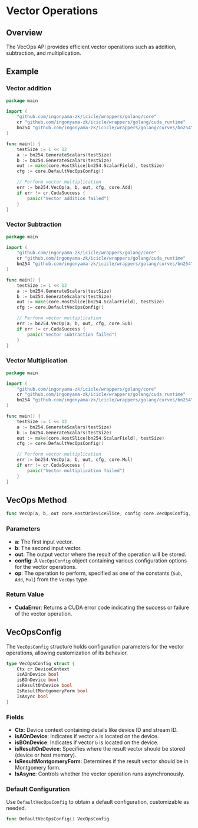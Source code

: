 # Vector Operations

## Overview

The VecOps API provides efficient vector operations such as addition, subtraction, and multiplication.

## Example

### Vector addition

```go
package main

import (
	"github.com/ingonyama-zk/icicle/wrappers/golang/core"
	cr "github.com/ingonyama-zk/icicle/wrappers/golang/cuda_runtime"
	bn254 "github.com/ingonyama-zk/icicle/wrappers/golang/curves/bn254"
)

func main() {
	testSize := 1 << 12
	a := bn254.GenerateScalars(testSize)
	b := bn254.GenerateScalars(testSize)
	out := make(core.HostSlice[bn254.ScalarField], testSize)
	cfg := core.DefaultVecOpsConfig()

	// Perform vector multiplication
	err := bn254.VecOp(a, b, out, cfg, core.Add)
	if err != cr.CudaSuccess {
		panic("Vector addition failed")
	}
}
```

### Vector Subtraction

```go
package main

import (
	"github.com/ingonyama-zk/icicle/wrappers/golang/core"
	cr "github.com/ingonyama-zk/icicle/wrappers/golang/cuda_runtime"
	bn254 "github.com/ingonyama-zk/icicle/wrappers/golang/curves/bn254"
)

func main() {
	testSize := 1 << 12
	a := bn254.GenerateScalars(testSize)
	b := bn254.GenerateScalars(testSize)
	out := make(core.HostSlice[bn254.ScalarField], testSize)
	cfg := core.DefaultVecOpsConfig()

	// Perform vector multiplication
	err := bn254.VecOp(a, b, out, cfg, core.Sub)
	if err != cr.CudaSuccess {
		panic("Vector subtraction failed")
	}
}
```

### Vector Multiplication

```go
package main

import (
	"github.com/ingonyama-zk/icicle/wrappers/golang/core"
	cr "github.com/ingonyama-zk/icicle/wrappers/golang/cuda_runtime"
	bn254 "github.com/ingonyama-zk/icicle/wrappers/golang/curves/bn254"
)

func main() {
	testSize := 1 << 12
	a := bn254.GenerateScalars(testSize)
	b := bn254.GenerateScalars(testSize)
	out := make(core.HostSlice[bn254.ScalarField], testSize)
	cfg := core.DefaultVecOpsConfig()

	// Perform vector multiplication
	err := bn254.VecOp(a, b, out, cfg, core.Mul)
	if err != cr.CudaSuccess {
		panic("Vector multiplication failed")
	}
}
```

## VecOps Method

```go
func VecOp(a, b, out core.HostOrDeviceSlice, config core.VecOpsConfig, op core.VecOps) (ret cr.CudaError)
```

### Parameters

- **a**: The first input vector.
- **b**: The second input vector.
- **out**: The output vector where the result of the operation will be stored.
- **config**: A `VecOpsConfig` object containing various configuration options for the vector operations.
- **op**: The operation to perform, specified as one of the constants (`Sub`, `Add`, `Mul`) from the `VecOps` type.

### Return Value

- **CudaError**: Returns a CUDA error code indicating the success or failure of the vector operation.

## VecOpsConfig

The `VecOpsConfig` structure holds configuration parameters for the vector operations, allowing customization of its behavior.

```go
type VecOpsConfig struct {
    Ctx cr.DeviceContext
    isAOnDevice bool
    isBOnDevice bool
    isResultOnDevice bool
    IsResultMontgomeryForm bool
    IsAsync bool
}
```

### Fields

- **Ctx**: Device context containing details like device ID and stream ID.
- **isAOnDevice**: Indicates if vector `a` is located on the device.
- **isBOnDevice**: Indicates if vector `b` is located on the device.
- **isResultOnDevice**: Specifies where the result vector should be stored (device or host memory).
- **IsResultMontgomeryForm**: Determines if the result vector should be in Montgomery form.
- **IsAsync**: Controls whether the vector operation runs asynchronously.

### Default Configuration

Use `DefaultVecOpsConfig` to obtain a default configuration, customizable as needed.

```go
func DefaultVecOpsConfig() VecOpsConfig
```
